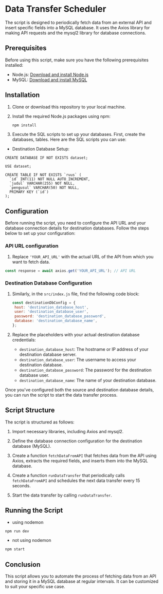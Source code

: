 # Data Transfer Scheduler

The script is designed to periodically fetch data from an external API and insert specific fields into a MySQL database. It uses the Axios library for making API requests and the mysql2 library for database connections.

## Prerequisites

Before using this script, make sure you have the following prerequisites installed:

- Node.js: [Download and install Node.js](https://nodejs.org/)
- MySQL: [Download and install MySQL](https://dev.mysql.com/downloads/installer/)

## Installation

1. Clone or download this repository to your local machine.

2. Install the required Node.js packages using npm:

   ```bash
   npm install
   ```

3. Execute the SQL scripts to set up your databases. First, create the databases, tables. Here are the SQL scripts you can use:

- Destination Database Setup:

```
CREATE DATABASE IF NOT EXISTS dataset;

USE dataset;

CREATE TABLE IF NOT EXISTS `ruus` (
  `id` INT(11) NOT NULL AUTO_INCREMENT,
  `judul` VARCHAR(255) NOT NULL,
  `pengusul` VARCHAR(50) NOT NULL,
  PRIMARY KEY (`id`)
);

```

## Configuration

Before running the script, you need to configure the API URL and your database connection details for destination databases. Follow the steps below to set up your configuration:

### API URL configuration

1. Replace `'YOUR_API_URL'` with the actual URL of the API from which you want to fetch data.

```javascript
const response = await axios.get('YOUR_API_URL'); // API URL
```

### Destination Database Configuration

1. Similarly, in the `src/index.js` file, find the following code block:

   ```javascript
   const destinationDbConfig = {
   	host: 'destination_database_host',
   	user: 'destination_database_user',
   	password: 'destination_database_password',
   	database: 'destination_database_name',
   };
   ```

2. Replace the placeholders with your actual destination database credentials:

   - `destination_database_host`: The hostname or IP address of your destination database server.
   - `destination_database_user`: The username to access your destination database.
   - `destination_database_password`: The password for the destination database user.
   - `destination_database_name`: The name of your destination database.

Once you've configured both the source and destination database details, you can run the script to start the data transfer process.

## Script Structure

The script is structured as follows:

1. Import necessary libraries, including Axios and mysql2.

2. Define the database connection configuration for the destination database (MySQL).

3. Create a function `fetchDataFromAPI` that fetches data from the API using Axios, extracts the required fields, and inserts them into the MySQL database.

4. Create a function `runDataTransfer` that periodically calls `fetchDataFromAPI` and schedules the next data transfer every 15 seconds.

5. Start the data transfer by calling `runDataTransfer`.

## Running the Script

- using nodemon

```javascript
npm run dev
```

- not using nodemon

```javascript
npm start
```

## Conclusion

This script allows you to automate the process of fetching data from an API and storing it in a MySQL database at regular intervals. It can be customized to suit your specific use case.
